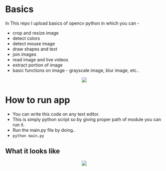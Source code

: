 # Basics

In This repo I upload basics of opencv python in which you can -

  * crop and resize image
  * detect colors
  * detect mouse image
  * draw shapes and text
  * join images 
  * read image and live videos
  * extract portion of image
  * basic functions on image  - grayscale image, blur image, etc..

<p align="center">
  <img src="poster.png">
</p>

# How to run app 

 * You can write this code on any text editor.
 * This is simply python script so by giving proper path of module you can run it.
 * Run the main.py file by doing..
 * `python main.py`
 
## What it looks like

<p align="center">
  <img src="video.gif">
</p>
